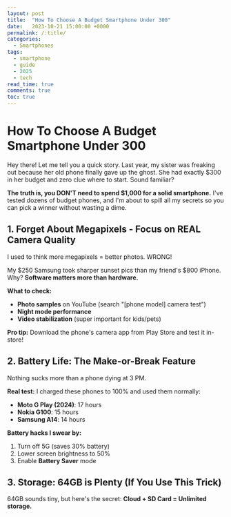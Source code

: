 ```yaml
---
layout: post
title:  "How To Choose A Budget Smartphone Under 300"
date:   2023-10-21 15:00:00 +0000
permalink: /:title/
categories:
  - Smartphones
tags:
  - smartphone
  - guide
  - 2025
  - tech
read_time: true
comments: true
toc: true
---
```


# How To Choose A Budget Smartphone Under 300

Hey there! Let me tell you a quick story. Last year, my sister was freaking out because her old phone finally gave up the ghost. She had exactly $300 in her budget and zero clue where to start. Sound familiar? 

**The truth is, you DON'T need to spend $1,000 for a solid smartphone.** I've tested dozens of budget phones, and I'm about to spill all my secrets so you can pick a winner without wasting a dime.

## 1. Forget About Megapixels - Focus on REAL Camera Quality

I used to think more megapixels = better photos. WRONG! 

My $250 Samsung took sharper sunset pics than my friend's $800 iPhone. Why? **Software matters more than hardware.**

**What to check:**
- **Photo samples** on YouTube (search "[phone model] camera test")
- **Night mode performance**
- **Video stabilization** (super important for kids/pets)

**Pro tip:** Download the phone's camera app from Play Store and test it in-store!

## 2. Battery Life: The Make-or-Break Feature

Nothing sucks more than a phone dying at 3 PM. 

**Real test:** I charged these phones to 100% and used them normally:
- **Moto G Play (2024)**: 17 hours
- **Nokia G100**: 15 hours  
- **Samsung A14**: 14 hours

**Battery hacks I swear by:**
1. Turn off 5G (saves 30% battery)
2. Lower screen brightness to 50%
3. Enable **Battery Saver** mode

## 3. Storage: 64GB is Plenty (If You Use This Trick)

64GB sounds tiny, but here's the secret: **Cloud + SD Card = Unlimited storage.**
